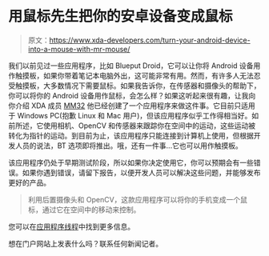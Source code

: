 # 用鼠标先生把你的安卓设备变成鼠标

> 原文：<https://www.xda-developers.com/turn-your-android-device-into-a-mouse-with-mr-mouse/>

我们以前见过一些应用程序，比如 Blueput Droid，它可以让你将 Android 设备用作触摸板，如果你带着笔记本电脑外出，这可能非常有用。然而，有许多人无法忍受触摸板，大多数情况下需要鼠标。如果我告诉你，在传感器和摄像头的帮助下，你可以将你的 Android 设备用作鼠标，会怎么样？如果这听起来很有趣，让我向你介绍 XDA 成员 [MM32](http://forum.xda-developers.com/member.php?u=2382354) 他已经创建了一个应用程序来做这件事。它目前只适用于 Windows PC(抱歉 Linux 和 Mac 用户)，但该应用程序似乎工作得相当好。如前所述，它使用相机、OpenCV 和传感器来跟踪你在空间中的运动，这些运动被转化为指针的运动。到目前为止，该应用程序只能连接到计算机上使用，但根据开发人员的说法，BT 选项即将推出。哦，还有一件事...它也可以用作触摸板。

该应用程序仍处于早期测试阶段，所以如果你决定使用它，你可以预期会有一些错误。如果你遇到错误，请留下报告，以便开发人员可以解决这些问题，并能够发布更好的产品。

> 利用后置摄像头和 OpenCV，这款应用程序可以将你的手机变成一个鼠标，通过它在空间中的移动来控制。

您可以在[应用程序线程](http://forum.xda-developers.com/showthread.php?t=1157472)中找到更多信息。

想在门户网站上发表什么吗？联系任何新闻记者。